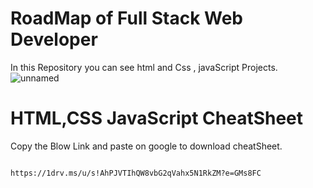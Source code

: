 # RoadMap of Full Stack Web Developer
In this Repository you can see html and Css , javaScript Projects.                                
![unnamed](https://user-images.githubusercontent.com/73873109/127765818-8d158df8-17dd-4f5d-b142-2343fa10b81f.png)


# HTML,CSS JavaScript CheatSheet
Copy the Blow Link and paste on google to download cheatSheet.

                                          https://1drv.ms/u/s!AhPJVTIhQW8vbG2qVahx5N1RkZM?e=GMs8FC
                                          


